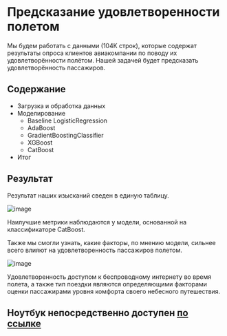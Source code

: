# Предсказание удовлетворенности полетом

Мы будем работать c данными (104K строк), которые содержат результаты опроса клиентов авиакомпании по поводу их удовлетворённости полётом. 
Нашей задачей будет предсказать удовлетворённость пассажиров.

## Содержание
* Загрузка и обработка данных
* Моделирование
  - Baseline LogisticRegression
  - AdaBoost
  - GradientBoostingClassifier
  - XGBoost
  - CatBoost
* Итог

## Результат
Результат наших изысканий сведен в единую таблицу.

![image](https://github.com/khav-i/ml_works/assets/126453765/1d4e5b94-81b1-4413-a001-c0dd11715c59)

Наилучшие метрики наблюдаются у модели, основанной на классификаторе CatBoost.

Также мы смогли узнать, какие факторы, по мнению модели, сильнее всего влияют на удовлетворенность пассажиров полетом.

![image](https://github.com/khav-i/ml_works/assets/126453765/821979b1-84ce-4f33-8ddc-87ac0f96a742)

Удовлетворенность доступом к беспроводному интернету во время полета, а также тип поездки являются определяющими 
факторами оценки пассажирами уровня комфорта своего небесного путешествия.

## Ноутбук непосредственно доступен [по ссылке](https://github.com/khav-i/ml_works/blob/master/Airline%20customers%20satisfaction/airline_customers_satisfaction.ipynb)

